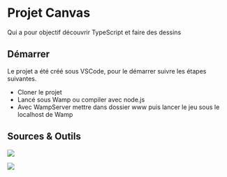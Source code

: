 # Projet Canvas

Qui a pour objectif découvrir TypeScript et faire des dessins

## Démarrer

Le projet a été créé sous VSCode, pour le démarrer suivre les étapes suivantes.

- Cloner le projet
- Lancé sous Wamp ou compiler avec node.js
- Avec WampServer mettre dans dossier www puis lancer le jeu sous le localhost de Wamp

## Sources & Outils

<a href="https://developer.mozilla.org/fr/docs/Web/API/Canvas_API/Tutorial/Drawing_shapes" target="_blank" rel="noreferrer"> <img src="https://img.shields.io/badge/Canva-%2300C4CC.svg?&style=for-the-badge&logo=Canva&logoColor=white"/> </a>

<a href="https://www.typescriptlang.org/" target="_blank" rel="noreferrer"> <img src="https://img.shields.io/badge/TypeScript-007ACC?style=for-the-badge&logo=typescript&logoColor=white"/> </a>
